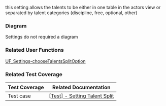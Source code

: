 this setting allows the talents to be either in one table in the actors view or separated by talent categories (discipline, free, optional, other)

### Diagram

Settings do not required a diagram

### Related User Functions

[UF_Settings-chooseTalentsSplitOption](../User%20Functions//UF_Settings/UF_Settings-chooseTalentsSplitOption.md)

### Related Test Coverage

| Test Coverage | Related Documentation |
|---------------|-----------------------|
| Test case | [[Test] - Setting Talent Split](https://github.com/patrickmohrmann/earthdawn4eV2/issues/1032) |


